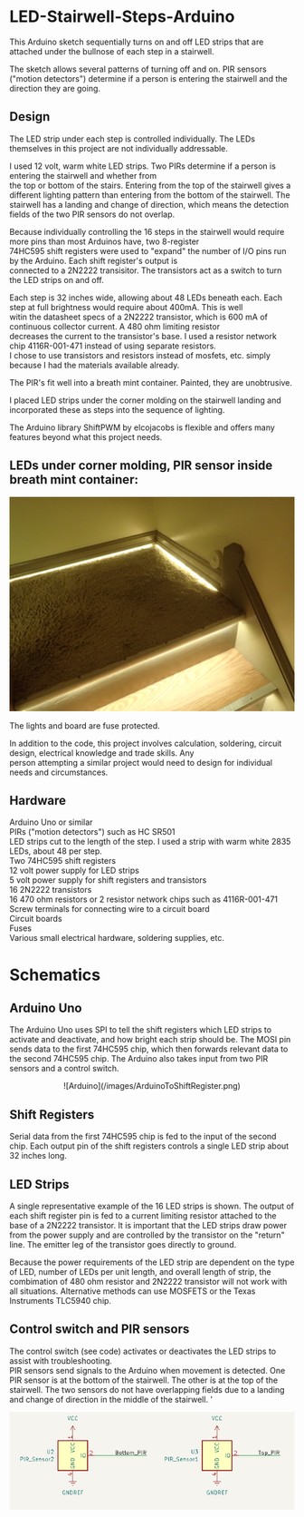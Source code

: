 # LED-Stairwell-Steps-Arduino  
This Arduino sketch sequentially turns on and off LED strips that are attached under the bullnose of each step in a stairwell.  

The sketch allows several patterns of turning off and on. PIR sensors ("motion detectors") determine if a person is entering the
stairwell and the direction they are going.  

## Design  
The LED strip under each step is controlled individually. The LEDs themselves in this project are not individually addressable.  

I used 12 volt, warm white LED strips. Two PIRs determine if a person is entering the stairwell and whether from  
the top or bottom of the stairs. Entering from the top of the stairwell gives a different lighting pattern than entering from the bottom of the stairwell. The stairwell has a landing and change of direction, which means the detection fields of the two PIR sensors do not overlap.  

Because individually controlling the 16 steps in the stairwell would require more pins than most Arduinos have, two 8-register  
74HC595 shift registers were used to "expand" the number of I/O pins run by the Arduino.  Each shift register's output is  
connected to a 2N2222 transisitor. The transistors act as a switch to turn the LED strips on and off. 

Each step is 32 inches wide, allowing about 48 LEDs beneath each. Each step at full brightness would require about 400mA. This is well  
witin the datasheet specs of a 2N2222 transistor, which is 600 mA of continuous collector current. A 480 ohm limiting resistor  
decreases the current to the transistor's base.  I used a resistor network chip 4116R-001-471 instead of using separate resistors.  
I chose to use transistors and resistors instead of mosfets, etc. simply because I had the materials available already.  

The PIR's fit well into a breath mint container. Painted, they are unobtrusive.  

I placed LED strips under the corner molding on the stairwell landing and incorporated these as steps into the sequence of lighting.  

The Arduino library ShiftPWM by elcojacobs is flexible and offers many features beyond what this project needs. 

## LEDs under corner molding, PIR sensor inside breath mint container:
![PIR and LEDs on landing](/images/landing.JPG)

The lights and board are fuse protected.   

In addition to the code, this project involves calculation, soldering, circuit design, electrical knowledge and trade skills. Any  
person attempting a similar project would need to design for individual needs and circumstances.

## Hardware
Arduino Uno or similar  
PIRs ("motion detectors") such as HC SR501  
LED strips cut to the length of the step. I used a strip with warm white 2835 LEDs, about 48 per step.  
Two 74HC595 shift registers  
12 volt power supply for LED strips   
5 volt power supply for shift registers and transistors  
16 2N2222 transistors  
16 470 ohm resistors or 2 resistor network chips such as 4116R-001-471  
Screw terminals for connecting wire to a circuit board  
Circuit boards  
Fuses  
Various small electrical hardware, soldering supplies, etc.  

# Schematics  

## Arduino Uno  
The Arduino Uno uses SPI to tell the shift registers which LED strips to activate and deactivate, and how bright each strip should be. The MOSI pin sends data to the first 74HC595 chip, which then forwards relevant data to the second 74HC595 chip. The Arduino also takes input from two PIR sensors and a control switch. 

<p align="center">
  ![Arduino](/images/ArduinoToShiftRegister.png)  
</p>

## Shift Registers  
Serial data from the first 74HC595 chip is fed to the input of the second chip. Each output pin of the shift registers controls a single LED strip about 32 inches long.  
<p align="center">
  <![ShiftRegisters](/images/Shift_Register_Schematic.png)>  
</p>  

## LED Strips  
A single representative example of the 16 LED strips is shown. The output of each shift register pin is fed to a current limiting resistor attached to the base of a 2N2222 transistor. It is important that the LED strips draw power from the power supply and are controlled by the transistor on the "return" line. The emitter leg of the transistor goes directly to ground.  

Because the power requirements of the LED strip are dependent on the type of LED, number of LEDs per unit length, and overall length of strip, the combimation of 480 ohm resistor and 2N2222 transistor will not work with all situations. Alternative methods can use MOSFETS or the Texas Instruments TLC5940 chip.  
<p align="center">
  <![LEDStrips](/images/LEDStrips.png)>   
</p>  

## Control switch and PIR sensors  
The control switch (see code) activates or deactivates the LED strips to assist with troubleshooting.  
PIR sensors send signals to the Arduino when movement is detected. One PIR sensor is at the bottom of the stairwell. The other is at the top of the stairwell. The two sensors do not have overlapping fields due to a landing and change of direction in the middle of the stairwell. '
<p align="center">
  <![ControlSwitch](/images/Switch.png)>  
  
  ![PIRSensors](/images/PIRSensors.png)
</p>  

